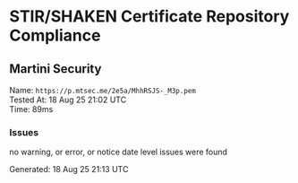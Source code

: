 # STIR/SHAKEN Certificate Repository Compliance

## Martini Security

Name: `https://p.mtsec.me/2e5a/MhhRSJS-_M3p.pem`\
Tested At: 18 Aug 25 21:02 UTC\
Time: 89ms

### Issues

no warning, or error, or notice date level issues were found

Generated: 18 Aug 25 21:13 UTC